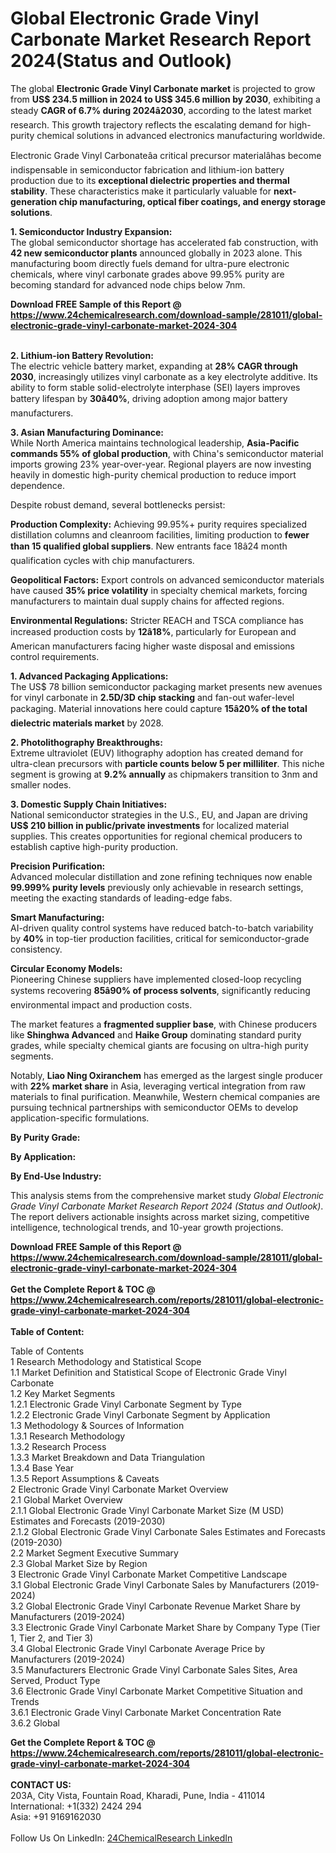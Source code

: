 <h1>Global Electronic Grade Vinyl Carbonate Market Research Report 2024(Status and Outlook)</h1><p>The global <strong>Electronic Grade Vinyl Carbonate market</strong> is projected to grow from <strong>US$ 234.5 million in 2024 to US$ 345.6 million by 2030</strong>, exhibiting a steady <strong>CAGR of 6.7% during 2024â2030</strong>, according to the latest market research. This growth trajectory reflects the escalating demand for high-purity chemical solutions in advanced electronics manufacturing worldwide.</p><p>Electronic Grade Vinyl Carbonateâa critical precursor materialâhas become indispensable in semiconductor fabrication and lithium-ion battery production due to its <strong>exceptional dielectric properties and thermal stability</strong>. These characteristics make it particularly valuable for <strong>next-generation chip manufacturing, optical fiber coatings, and energy storage solutions</strong>.</p><p><strong>1. Semiconductor Industry Expansion:</strong><br>
The global semiconductor shortage has accelerated fab construction, with <strong>42 new semiconductor plants</strong> announced globally in 2023 alone. This manufacturing boom directly fuels demand for ultra-pure electronic chemicals, where vinyl carbonate grades above 99.95% purity are becoming standard for advanced node chips below 7nm.</p><div><b>Download FREE Sample of this Report @ 
            <a href="https://www.24chemicalresearch.com/download-sample/281011/global-electronic-grade-vinyl-carbonate-market-2024-304">
            https://www.24chemicalresearch.com/download-sample/281011/global-electronic-grade-vinyl-carbonate-market-2024-304</a></b></div><br><p><strong>2. Lithium-ion Battery Revolution:</strong><br>
The electric vehicle battery market, expanding at <strong>28% CAGR through 2030</strong>, increasingly utilizes vinyl carbonate as a key electrolyte additive. Its ability to form stable solid-electrolyte interphase (SEI) layers improves battery lifespan by <strong>30â40%</strong>, driving adoption among major battery manufacturers.</p><p><strong>3. Asian Manufacturing Dominance:</strong><br>
While North America maintains technological leadership, <strong>Asia-Pacific commands 55% of global production</strong>, with China's semiconductor material imports growing 23% year-over-year. Regional players are now investing heavily in domestic high-purity chemical production to reduce import dependence.</p><p>Despite robust demand, several bottlenecks persist:</p><p><strong>Production Complexity:</strong> Achieving 99.95%+ purity requires specialized distillation columns and cleanroom facilities, limiting production to <strong>fewer than 15 qualified global suppliers</strong>. New entrants face 18â24 month qualification cycles with chip manufacturers.</p><p><strong>Geopolitical Factors:</strong> Export controls on advanced semiconductor materials have caused <strong>35% price volatility</strong> in specialty chemical markets, forcing manufacturers to maintain dual supply chains for affected regions.</p><p><strong>Environmental Regulations:</strong> Stricter REACH and TSCA compliance has increased production costs by <strong>12â18%</strong>, particularly for European and American manufacturers facing higher waste disposal and emissions control requirements.</p><p><strong>1. Advanced Packaging Applications:</strong><br>
The US$ 78 billion semiconductor packaging market presents new avenues for vinyl carbonate in <strong>2.5D/3D chip stacking</strong> and fan-out wafer-level packaging. Material innovations here could capture <strong>15â20% of the total dielectric materials market</strong> by 2028.</p><p><strong>2. Photolithography Breakthroughs:</strong><br>
Extreme ultraviolet (EUV) lithography adoption has created demand for ultra-clean precursors with <strong>particle counts below 5 per milliliter</strong>. This niche segment is growing at <strong>9.2% annually</strong> as chipmakers transition to 3nm and smaller nodes.</p><p><strong>3. Domestic Supply Chain Initiatives:</strong><br>
National semiconductor strategies in the U.S., EU, and Japan are driving <strong>US$ 210 billion in public/private investments</strong> for localized material supplies. This creates opportunities for regional chemical producers to establish captive high-purity production.</p><p><strong>Precision Purification:</strong><br>
	Advanced molecular distillation and zone refining techniques now enable <strong>99.999% purity levels</strong> previously only achievable in research settings, meeting the exacting standards of leading-edge fabs.</p><p><strong>Smart Manufacturing:</strong><br>
	AI-driven quality control systems have reduced batch-to-batch variability by <strong>40%</strong> in top-tier production facilities, critical for semiconductor-grade consistency.</p><p><strong>Circular Economy Models:</strong><br>
	Pioneering Chinese suppliers have implemented closed-loop recycling systems recovering <strong>85â90% of process solvents</strong>, significantly reducing environmental impact and production costs.</p><p>The market features a <strong>fragmented supplier base</strong>, with Chinese producers like <strong>Shinghwa Advanced</strong> and <strong>Haike Group</strong> dominating standard purity grades, while specialty chemical giants are focusing on ultra-high purity segments.</p><p>Notably, <strong>Liao Ning Oxiranchem</strong> has emerged as the largest single producer with <strong>22% market share</strong> in Asia, leveraging vertical integration from raw materials to final purification. Meanwhile, Western chemical companies are pursuing technical partnerships with semiconductor OEMs to develop application-specific formulations.</p><p><strong>By Purity Grade:</strong></p><p><strong>By Application:</strong></p><p><strong>By End-Use Industry:</strong></p><p>This analysis stems from the comprehensive market study <em>Global Electronic Grade Vinyl Carbonate Market Research Report 2024 (Status and Outlook)</em>. The report delivers actionable insights across market sizing, competitive intelligence, technological trends, and 10-year growth projections.</p><div><b>Download FREE Sample of this Report @ 
            <a href="https://www.24chemicalresearch.com/download-sample/281011/global-electronic-grade-vinyl-carbonate-market-2024-304">
            https://www.24chemicalresearch.com/download-sample/281011/global-electronic-grade-vinyl-carbonate-market-2024-304</a></b></div><br><div><b>Get the Complete Report & TOC @ 
            <a href="https://www.24chemicalresearch.com/reports/281011/global-electronic-grade-vinyl-carbonate-market-2024-304">
            https://www.24chemicalresearch.com/reports/281011/global-electronic-grade-vinyl-carbonate-market-2024-304</a></b></div><br>
            <b>Table of Content:</b><p>Table of Contents<br />
 1 Research Methodology and Statistical Scope<br />
 1.1 Market Definition and Statistical Scope of Electronic Grade Vinyl Carbonate<br />
 1.2 Key Market Segments<br />
 1.2.1 Electronic Grade Vinyl Carbonate Segment by Type<br />
 1.2.2 Electronic Grade Vinyl Carbonate Segment by Application<br />
 1.3 Methodology & Sources of Information<br />
 1.3.1 Research Methodology<br />
 1.3.2 Research Process<br />
 1.3.3 Market Breakdown and Data Triangulation<br />
 1.3.4 Base Year<br />
 1.3.5 Report Assumptions & Caveats<br />
 2 Electronic Grade Vinyl Carbonate Market Overview<br />
 2.1 Global Market Overview<br />
 2.1.1 Global Electronic Grade Vinyl Carbonate Market Size (M USD) Estimates and Forecasts (2019-2030)<br />
 2.1.2 Global Electronic Grade Vinyl Carbonate Sales Estimates and Forecasts (2019-2030)<br />
 2.2 Market Segment Executive Summary<br />
 2.3 Global Market Size by Region<br />
 3 Electronic Grade Vinyl Carbonate Market Competitive Landscape<br />
 3.1 Global Electronic Grade Vinyl Carbonate Sales by Manufacturers (2019-2024)<br />
 3.2 Global Electronic Grade Vinyl Carbonate Revenue Market Share by Manufacturers (2019-2024)<br />
 3.3 Electronic Grade Vinyl Carbonate Market Share by Company Type (Tier 1, Tier 2, and Tier 3)<br />
 3.4 Global Electronic Grade Vinyl Carbonate Average Price by Manufacturers (2019-2024)<br />
 3.5 Manufacturers Electronic Grade Vinyl Carbonate Sales Sites, Area Served, Product Type<br />
 3.6 Electronic Grade Vinyl Carbonate Market Competitive Situation and Trends<br />
 3.6.1 Electronic Grade Vinyl Carbonate Market Concentration Rate<br />
 3.6.2 Global </p><div><b>Get the Complete Report & TOC @ 
            <a href="https://www.24chemicalresearch.com/reports/281011/global-electronic-grade-vinyl-carbonate-market-2024-304">
            https://www.24chemicalresearch.com/reports/281011/global-electronic-grade-vinyl-carbonate-market-2024-304</a></b></div><br><b>CONTACT US:</b><br>
            203A, City Vista, Fountain Road, Kharadi, Pune, India - 411014<br>
            International: +1(332) 2424 294<br>
            Asia: +91 9169162030 <br><br>
            Follow Us On LinkedIn: <a href="https://www.linkedin.com/company/24chemicalresearch/">24ChemicalResearch LinkedIn</a>